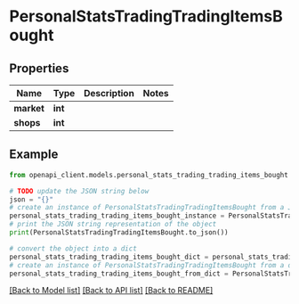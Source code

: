 # PersonalStatsTradingTradingItemsBought


## Properties

Name | Type | Description | Notes
------------ | ------------- | ------------- | -------------
**market** | **int** |  | 
**shops** | **int** |  | 

## Example

```python
from openapi_client.models.personal_stats_trading_trading_items_bought import PersonalStatsTradingTradingItemsBought

# TODO update the JSON string below
json = "{}"
# create an instance of PersonalStatsTradingTradingItemsBought from a JSON string
personal_stats_trading_trading_items_bought_instance = PersonalStatsTradingTradingItemsBought.from_json(json)
# print the JSON string representation of the object
print(PersonalStatsTradingTradingItemsBought.to_json())

# convert the object into a dict
personal_stats_trading_trading_items_bought_dict = personal_stats_trading_trading_items_bought_instance.to_dict()
# create an instance of PersonalStatsTradingTradingItemsBought from a dict
personal_stats_trading_trading_items_bought_from_dict = PersonalStatsTradingTradingItemsBought.from_dict(personal_stats_trading_trading_items_bought_dict)
```
[[Back to Model list]](../README.md#documentation-for-models) [[Back to API list]](../README.md#documentation-for-api-endpoints) [[Back to README]](../README.md)


